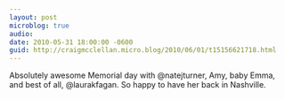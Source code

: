 ```yaml
---
layout: post
microblog: true
audio: 
date: 2010-05-31 18:00:00 -0600
guid: http://craigmcclellan.micro.blog/2010/06/01/t15156621718.html
---
```

Absolutely awesome Memorial day with @natejturner, Amy, baby Emma, and best of all, @laurakfagan.  So happy to have her back in Nashville.
